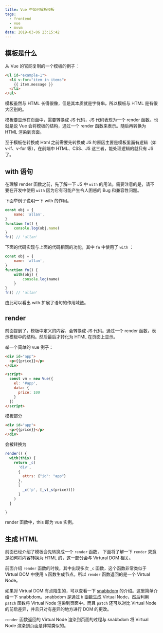 ```yaml
---
title: Vue 中如何解析模板
tags:
  - frontend
  - vue
  - mvvm
date: 2019-03-06 23:15:42
---
```



## 模板是什么

从 Vue 的官网复制的一个模板的例子：

```html
<ul id="example-1">
  <li v-for="item in items">
    {{ item.message }}
  </li>
</ul>
```

模板虽然与 HTML 长得很像，但是其本质就是字符串。所以模板与 HTML 是有很大区别的。

模板要显示在页面中，需要转换成 JS 代码，JS 代码表现为一个 render 函数。也就是说 Vue 会将模板的结构，通过一个 render 函数来表示。随后再转换为 HTML 渲染到页面。

至于模板在转换成 Html 之前需要先转换成 JS 的原因主要是模板里面有逻辑（如 v-if、v-for 等），在前端中 HTML、CSS、JS 这三者，能处理逻辑的就只有 JS 了。

## with 语句

在理解 render 函数之前，先了解一下 JS 中 `with` 的用法。需要注意的是，请不要在开发中使用 `with` 因为它有可能产生令人困惑的 Bug 和兼容性问题。

下面举例子说明一下 with 的作用。

```javascript
const obj = {
    name: 'allan',
}
function fn() {
    console.log(obj.name)
}
fn() // 'allan'
```

下面的代码实现与上面的代码相同的功能，其中 `fn` 中使用了 `with` ：

```javascript
const obj = {
    name: 'allan',
}
function fn() {
    with(obj) {
        console.log(name)
    }
}
fn() // 'allan'
```

由此可以看出 with 扩展了语句的作用域链。

## render

前面提到了，模板中定义的内容，会转换成 JS 代码。通过一个 render 函数，表示模板中的结构。然后最后才转化为 HTML 在页面上显示。

举一个简单的 vue 例子：

```html
<div id="app">
  <p>{{price}}</p>
</div>

<script>
  const vm = new Vue({
    el: '#app',
    data: {
      price: 100
    }
  })
</script>
```

模板部分

```html
<div id="app">
  <p>{{price}}</p>
</div>
```

会被转换为

```js
render() {
  with(this) {
    return _c(
      'div',
      {
        attrs: {"id": "app"}
      },
      [
        _c('p', [_v(_s(price))])
      ]
    )
  }

}
```

render 函数中，this 即为 vue 实例。

## 生成 HTML

前面已经介绍了模板会先转换成一个 `render` 函数， 下面将了解一下 `render` 究竟是如何将内容转换为 HTML 的，这一部分会与 Virtural DOM 相关。

前面介绍 `render` 函数的时候，其中出现多次 `_c` 函数，这个函数非常类似于 Virtual DOM 中使用 `h` 函数生成节点。所以 `render` 函数返回的是一个 Virtual Node。

如果对 Virtual DOM 有点陌生的，可以查看一下 [snabbdom](https://github.com/snabbdom/snabbdom) 的介绍。这里简单介绍一下 snabbdom。snabbdom 是通过 `h` 函数生成 Virtual Node，然后利用 `patch` 函数将 Virtual Node 渲染到页面中。而且 `patch` 还可以对比 Virtual Node 的前后差异，并且只对有差异的地方进行 DOM 的更改。

`render` 函数返回的 Virtual Node 渲染到页面的过程与 snabbdom 将 Virtual Node 渲染到页面是非常类似的。
